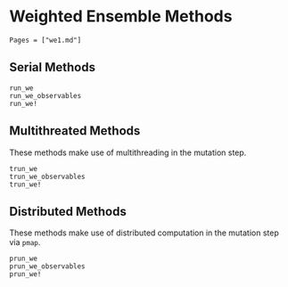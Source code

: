 # Weighted Ensemble Methods

```@contents
Pages = ["we1.md"]
```

## Serial Methods
```@docs
run_we
run_we_observables
run_we!
```

## Multithreated Methods
These methods make use of multithreading in the mutation step.

```@docs
trun_we
trun_we_observables
trun_we!
```
## Distributed Methods
These methods make use of distributed computation in the mutation step via `pmap`.

```@docs
prun_we
prun_we_observables
prun_we!
```
